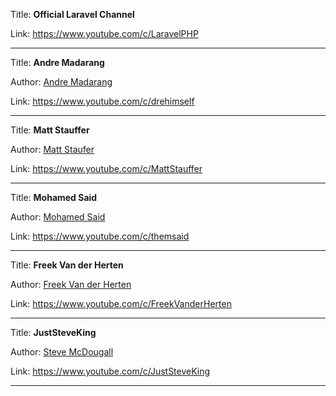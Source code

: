 
Title: **Official Laravel Channel**

Link: https://www.youtube.com/c/LaravelPHP

---

Title: **Andre Madarang**

Author: [Andre Madarang](People/Andre%20Madarang.md)

Link: https://www.youtube.com/c/drehimself

---
Title: **Matt Stauffer**

Author: [Matt Staufer](People/Matt%20Staufer.md)

Link: https://www.youtube.com/c/MattStauffer

---
Title: **Mohamed Said**

Author: [Mohamed Said](People/Mohamed%20Said.md)

Link: https://www.youtube.com/c/themsaid

---

Title: **Freek Van der Herten**

Author: [Freek Van der Herten](People/Freek%20Van%20der%20Herten.md)

Link: https://www.youtube.com/c/FreekVanderHerten

---
Title: **JustSteveKing**

Author: [Steve McDougall](People/Steve%20McDougall.md)

Link: https://www.youtube.com/c/JustSteveKing

---